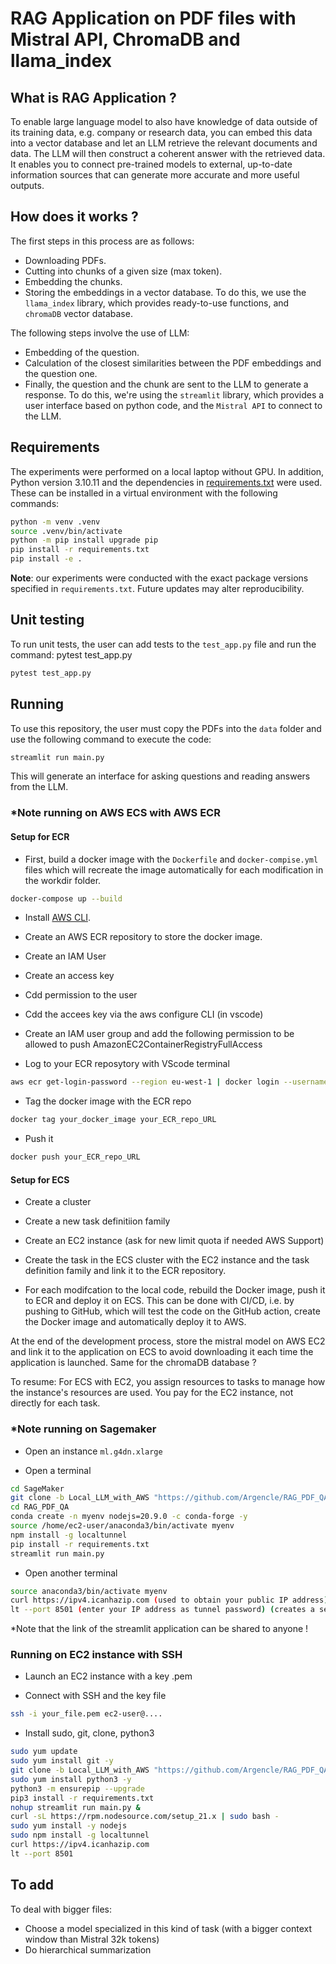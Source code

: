 # RAG Application on PDF files with Mistral API, ChromaDB and llama_index

## What is RAG Application ? 

To enable large language model to also have knowledge of data outside of its training data, e.g. company or research data, you can embed this data into a vector database and let an LLM retrieve the relevant documents and data. The LLM will then construct a coherent answer with the retrieved data. It enables you to connect pre-trained models to external, up-to-date information sources that can generate more accurate and more useful outputs.

## How does it works ?

The first steps in this process are as follows:
- Downloading PDFs.
- Cutting into chunks of a given size (max token).
- Embedding the chunks.
- Storing the embeddings in a vector database.
To do this, we use the `llama_index` library, which provides ready-to-use functions, and `chromaDB` vector database.

The following steps involve the use of LLM:
- Embedding of the question.
- Calculation of the closest similarities between the PDF embeddings and the question one.
- Finally, the question and the chunk are sent to the LLM to generate a response.
To do this, we're using the `streamlit` library, which provides a user interface based on python code, and the `Mistral API` to connect to the LLM.

## Requirements

The experiments were performed on a local laptop without GPU. In addition, Python version 3.10.11 and the dependencies in [requirements.txt](./requirements.txt) were used. These can be installed in a virtual environment with the following commands:
```sh
python -m venv .venv
source .venv/bin/activate
python -m pip install upgrade pip
pip install -r requirements.txt
pip install -e .
```

**Note**: our experiments were conducted with the exact package versions specified in `requirements.txt`. Future updates may alter reproducibility. 

## Unit testing

To run unit tests, the user can add tests to the `test_app.py` file and run the command:
pytest test_app.py
```sh
pytest test_app.py
```

## Running

To use this repository, the user must copy the PDFs into the `data` folder and use the following command to execute the code: 
```sh
streamlit run main.py
```
This will generate an interface for asking questions and reading answers from the LLM.

### *Note running on AWS ECS with AWS ECR
#### Setup for ECR
- First, build a docker image with the `Dockerfile` and `docker-compise.yml` files which will recreate the image automatically for each modification in the workdir folder. 
```sh
docker-compose up --build
```

- Install [AWS CLI](https://docs.aws.amazon.com/cli/latest/userguide/getting-started-install.html).

- Create an AWS ECR repository to store the docker image.

- Create an IAM User

- Create an access key

- Cdd permission to the user

- Cdd the accees key via the aws configure CLI (in vscode)

- Create an IAM user group and add the following permission to be allowed to push AmazonEC2ContainerRegistryFullAccess

- Log to your ECR reposytory with VScode terminal 
```sh
aws ecr get-login-password --region eu-west-1 | docker login --username AWS --password-stdin your_ECR_repo_URL
```

- Tag the docker image with the ECR repo 
```sh
docker tag your_docker_image your_ECR_repo_URL
```

- Push it 
```sh
docker push your_ECR_repo_URL
```

#### Setup for ECS

- Create a cluster

- Create a new task definitiion family

- Create an EC2 instance (ask for new limit quota if needed AWS Support)

- Create the task in the ECS cluster with the EC2 instance and the task definition family and link it to the ECR repository.

- For each modifcation to the local code, rebuild the Docker image, push it to ECR and deploy it on ECS. This can be done with CI/CD, i.e. by pushing to GitHub, which will test the code on the GitHub action, create the Docker image and automatically deploy it to AWS.

At the end of the development process, store the mistral model on AWS EC2 and link it to the application on ECS to avoid downloading it each time the application is launched. Same for the chromaDB database ?

To resume: For ECS with EC2, you assign resources to tasks to manage how the instance's resources are used. You pay for the EC2 instance, not directly for each task.

### *Note running on Sagemaker

- Open an instance `ml.g4dn.xlarge`

- Open a terminal
```sh 
cd SageMaker
git clone -b Local_LLM_with_AWS "https://github.com/Argencle/RAG_PDF_QA.git"
cd RAG_PDF_QA
conda create -n myenv nodejs=20.9.0 -c conda-forge -y
source /home/ec2-user/anaconda3/bin/activate myenv
npm install -g localtunnel
pip install -r requirements.txt
streamlit run main.py
```

- Open another terminal 
```sh
source anaconda3/bin/activate myenv
curl https://ipv4.icanhazip.com (used to obtain your public IP address)
lt --port 8501 (enter your IP address as tunnel password) (creates a secure tunnel from the public web to an application (here streamlit) running  on a local machine on a specific port (8501))
```

*Note that the link of the streamlit application can be shared to anyone !

### Running on EC2 instance with SSH

- Launch an EC2 instance with a key .pem 

- Connect with SSH and the key file
```sh
ssh -i your_file.pem ec2-user@....
```

- Install sudo, git, clone, python3
```sh
sudo yum update
sudo yum install git -y
git clone -b Local_LLM_with_AWS "https://github.com/Argencle/RAG_PDF_QA.git"
sudo yum install python3 -y
python3 -m ensurepip --upgrade
pip3 install -r requirements.txt
nohup streamlit run main.py &
curl -sL https://rpm.nodesource.com/setup_21.x | sudo bash -
sudo yum install -y nodejs
sudo npm install -g localtunnel
curl https://ipv4.icanhazip.com
lt --port 8501
```

## To add
To deal with bigger files:
- Choose a model specialized in this kind of task (with a bigger context window than Mistral 32k tokens)
- Do hierarchical summarization